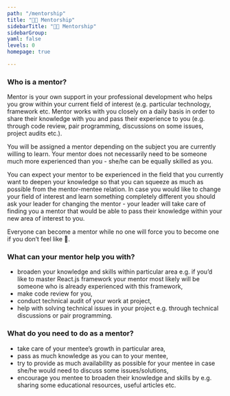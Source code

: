```yaml
---
path: "/mentorship"
title: "👨‍🏫 Mentorship"
sidebarTitle: "👨‍🏫 Mentorship"
sidebarGroup:
yaml: false
levels: 0
homepage: true

---
```

### Who is a mentor?
Mentor is your own support in your professional development who helps you grow within your current field of interest (e.g. particular technology, framework etc. Mentor works with you closely on a daily basis in order to share their knowledge with you and pass their experience to you (e.g. through code review, pair programming, discussions on some issues, project audits etc.).

You will be assigned a mentor depending on the subject you are currently willing to learn. Your mentor does not necessarily need to be someone much more experienced than you - she/he can be equally skilled as you. 

You can expect your mentor to be experienced in the field that you currently want to deepen your knowledge so that you can squeeze as much as possible from the mentor-mentee relation. In case you would like to change your field of interest and learn something completely different you should ask your leader for changing the mentor - your leader will take care of finding you a mentor that would be able to pass their knowledge within your new area of interest to you.

Everyone can become a mentor while no one will force you to become one if you don’t feel like 🙂.

### What can your mentor help you with?
- broaden your knowledge and skills within particular area e.g. if you’d like to master React.js framework your mentor most likely will be someone who is already experienced with this framework,
- make code review for you,
- conduct technical audit of your work at project,
- help with solving technical issues in your project e.g. through technical discussions or pair programming.

### What do you need to do as a mentor?
- take care of your mentee’s growth in particular area,
- pass as much knowledge as you can to your mentee,
- try to provide as much availability as possible for your mentee in case she/he would need to discuss some issues/solutions,
- encourage you mentee to broaden their knowledge and skills by e.g. sharing some educational resources, useful articles etc.
